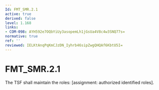 ```yaml
---
Id: FMT_SMR.2.1
active: true
derived: false
level: 1.168
links:
- COM-098: AYH592e7OQbYiUy3asopemLh1jGsUa4V8c4w3SNQ77s=
normative: true
ref: ''
reviewed: IELKtAnqPqKmCJzDN_Iyhrb46sipZwgQHQAf6KbtU5I=
---
```


# FMT_SMR.2.1

The TSF shall maintain the roles: [assignment: authorized identified roles].